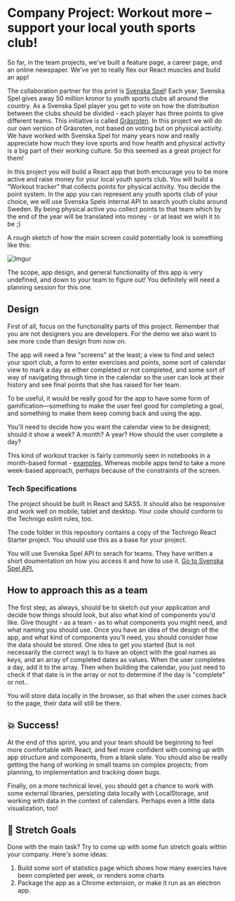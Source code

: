 # Company Project: Workout more – support your local youth sports club!

So far, in the team projects, we've built a feature page, a career page, and an online newspaper. We've yet to really flex our React muscles and build an app!

The collaboration partner for this print is [Svenska Spel](https://karriar.svenskaspel.se/)! Each year, Svenska Spel gives away 50 million kronor to youth sports clubs all around the country. As a Svenska Spel player you get to vote on how the distribution between the clubs should be divided - each player has three points to give different teams. This initiative is called [Gräsroten](https://www.svenskaspel.se/grasroten). In this project we will do our own version of Gräsroten, not based on voting but on physical activity. We have worked with Svenska Spel for many years now and really appreciate how much they love sports and how health and physical activity is a big part of their working culture. So this seemed as a great project for them!

In this project you will build a React app that both encourage you to be more active and raise money for your local youth sports club. You will build a “Workout tracker” that collects points for physical activity. You decide the point system. In the app you can represent any youth sports club of your choice, we will use Svenska Spels internal API to search youth clubs around Sweden. By being physical active you collect points to that team which by the end of the year will be translated into money - or at least we wish it to be ;) 

A rough sketch of how the main screen could potentially look is something like this:

![Imgur](https://i.imgur.com/O4GLtbd.jpg)

The scope, app design, and general functionality of this app is very undefined, and down to your team to figure out! You definitely will need a planning session for this one.


## Design

First of all, focus on the functionality parts of this project. Remember that you are not designers you are developers. For the demo we also want to see more code than design from now on.

The app will need a few "screens" at the least; a view to find and select your sport club, a form to enter exercises and points, some sort of calendar view to mark a day as either completed or not completed, and some sort of way of navigating through time in the calendar so the user can look at their history and see final points that she has raised for her team.

To be useful, it would be really good for the app to have some form of gamification—something to make the user feel good for completing a goal, and something to make them keep coming back and using the app.

You'll need to decide how you want the calendar view to be designed; should it show a week? A month? A year? How should the user complete a day?

This kind of workout tracker is fairly commonly seen in notebooks in a month-based format - [examples](https://www.pinterest.se/search/pins/?q=workout%20tracker&rs=typed&term_meta[]=workout%7Ctyped&term_meta[]=tracker%7Ctyped). Whereas mobile apps tend to take a more week-based approach, perhaps because of the constraints of the screen.

### Tech Specifications

The project should be built in React and SASS. It should also be responsive and work well on mobile, tablet and desktop. Your code should conform to the Technigo eslint rules, too.

The code folder in this repository contains a copy of the Technigo React Starter project. You should use this as a base for your project.

You will use Svenska Spel API to serach for teams. They have written a short doumentation on how you access it and how to use it. [Go to Svenska Spel API.](https://docs.google.com/document/d/1iyHJyfBIRDoCiib3lL4Mq61rIZ_u-NYINWYNaFKPIjE/edit?usp=sharing)

## How to approach this as a team

The first step, as always, should be to sketch out your application and decide how things should look, but also what kind of components you'd like. Give thought - as a team - as to what components you might need, and what naming you should use.
Once you have an idea of the design of the app, and what kind of components you'll need, you should consider how the data should be stored. One idea to get you started (but is not necessarily the correct way) is to have an object with the goal names as keys, and an array of completed dates as values. When the user completes a day, add it to the array. Then when building the calendar, you just need to check if that date is in the array or not to determine if the day is "complete" or not..

You will store data locally in the browser, so that when the user comes back to the page, their data will still be there.

## 💥 Success!

At the end of this sprint, you and your team should be beginning to feel more comfortable with React, and feel more confident with coming up with app structure and components, from a blank slate.
You should also be really getting the hang of working in small teams on complex projects; from planning, to implementation and tracking down bugs.

Finally, on a more technical level, you should get a chance to work with some external libraries, persisting data locally with LocalStorage, and working with data in the context of calendars. Perhaps even a little data visualization, too!

## 🏃 Stretch Goals
Done with the main task? Try to come up with some fun stretch goals within your company. Here's some ideas:
1. Build some sort of statistics page which shows how many exercies have been completed per week, or renders some charts
2. Package the app as a Chrome extension, or make it run as an electron app.
